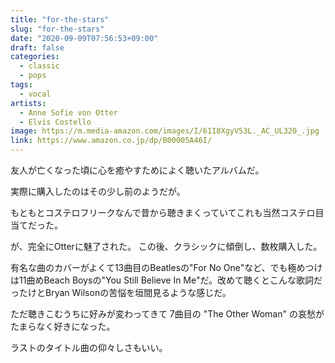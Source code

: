 ```yaml
---
title: "for-the-stars"
slug: "for-the-stars"
date: "2020-09-09T07:56:53+09:00"
draft: false
categories:
  - classic
  - pops
tags:
  - vocal
artists:
  - Anne Sofie von Otter
  - Elvis Costello
image: https://m.media-amazon.com/images/I/61I8XgyV53L._AC_UL320_.jpg
link: https://www.amazon.co.jp/dp/B00005A46I/
---
```

友人が亡くなった頃に心を癒やすためによく聴いたアルバムだ。
<!--more-->
実際に購入したのはその少し前のようだが。

もともとコステロフリークなんで昔から聴きまくっていてこれも当然コステロ目当てだった。

が、完全にOtterに魅了された。
この後、クラシックに傾倒し、数枚購入した。

有名な曲のカバーがよくて13曲目のBeatlesの"For No One"など、でも極めつけは11曲めBeach Boysの"You Still Believe In Me"だ。改めて聴くとこんな歌詞だったけとBryan Wilsonの苦悩を垣間見るような感じだ。

ただ聴きこむうちに好みが変わってきて 7曲目の "The Other Woman" の哀愁がたまらなく好きになった。

ラストのタイトル曲の仰々しさもいい。
